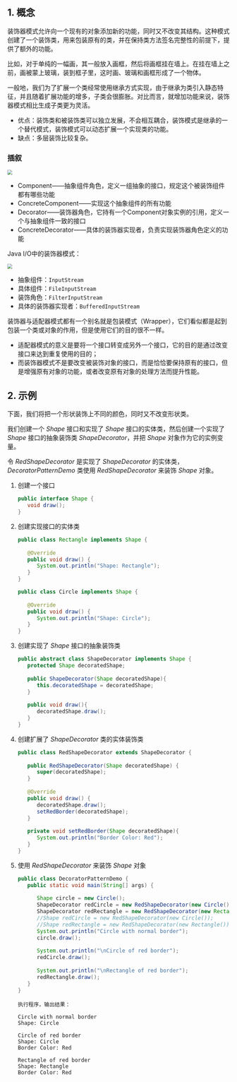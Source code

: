 ## 1. 概念

装饰器模式允许向一个现有的对象添加新的功能，同时又不改变其结构。这种模式创建了一个装饰类，用来包装原有的类，并在保持类方法签名完整性的前提下，提供了额外的功能。

比如，对于单纯的一幅画，其一般放入画框，然后将画框挂在墙上。在挂在墙上之前，画被蒙上玻璃，装到框子里，这时画、玻璃和画框形成了一个物体。

一般地，我们为了扩展一个类经常使用继承方式实现，由于继承为类引入静态特征，并且随着扩展功能的增多，子类会很膨胀。对比而言，就增加功能来说，装饰器模式相比生成子类更为灵活。

- 优点：装饰类和被装饰类可以独立发展，不会相互耦合，装饰模式是继承的一个替代模式，装饰模式可以动态扩展一个实现类的功能。
- 缺点：多层装饰比较复杂。

### 插叙

<img src="https://chua-n.gitee.io/blog-images/notebooks/Java/62.png" style="zoom:67%;" />

- Component——抽象组件角色，定义一组抽象的接口，规定这个被装饰组件都有哪些功能
- ConcreteComponent——实现这个抽象组件的所有功能
- Decorator——装饰器角色，它持有一个Component对象实例的引用，定义一个与抽象组件一致的接口
- ConcreteDecorator——具体的装饰器实现者，负责实现装饰器角色定义的功能

Java I/O中的装饰器模式：

<img src="https://chua-n.gitee.io/blog-images/notebooks/Java/63.png" style="zoom:67%;" />

- 抽象组件：`InputStream`
- 具体组件：`FileInputStream`
- 装饰角色：`FilterInputStream`
- 具体的装饰器实现者：`BufferedInputStream`

装饰器与适配器模式都有一个别名就是包装模式（Wrapper），它们看似都是起到包装一个类或对象的作用，但是使用它们的目的很不一样。

- 适配器模式的意义是要将一个接口转变成另外一个接口，它的目的是通过改变接口来达到重复使用的目的；
- 而装饰器模式不是要改变被装饰对象的接口，而是恰恰要保持原有的接口，但是增强原有对象的功能，或者改变原有对象的处理方法而提升性能。

## 2. 示例

下面，我们将把一个形状装饰上不同的颜色，同时又不改变形状类。

我们创建一个 *Shape* 接口和实现了 *Shape* 接口的实体类，然后创建一个实现了 *Shape* 接口的抽象装饰类 *ShapeDecorator*，并把 *Shape* 对象作为它的实例变量。

令 *RedShapeDecorator* 是实现了 *ShapeDecorator* 的实体类，*DecoratorPatternDemo* 类使用 *RedShapeDecorator* 来装饰 *Shape* 对象。

1. 创建一个接口

    ```java
    public interface Shape {
       void draw();
    }
    ```

2. 创建实现接口的实体类

    ```java
    public class Rectangle implements Shape {
     
       @Override
       public void draw() {
          System.out.println("Shape: Rectangle");
       }
    }
    ```

    ```java
    public class Circle implements Shape {
     
       @Override
       public void draw() {
          System.out.println("Shape: Circle");
       }
    }
    ```

3. 创建实现了 *Shape* 接口的抽象装饰类

    ```java
    public abstract class ShapeDecorator implements Shape {
       protected Shape decoratedShape;
     
       public ShapeDecorator(Shape decoratedShape){
          this.decoratedShape = decoratedShape;
       }
     
       public void draw(){
          decoratedShape.draw();
       }  
    }
    ```

4. 创建扩展了 *ShapeDecorator* 类的实体装饰类

    ```java
    public class RedShapeDecorator extends ShapeDecorator {
     
       public RedShapeDecorator(Shape decoratedShape) {
          super(decoratedShape);     
       }
     
       @Override
       public void draw() {
          decoratedShape.draw();         
          setRedBorder(decoratedShape);
       }
     
       private void setRedBorder(Shape decoratedShape){
          System.out.println("Border Color: Red");
       }
    }
    ```

5. 使用 *RedShapeDecorator* 来装饰 *Shape* 对象

    ```java
    public class DecoratorPatternDemo {
       public static void main(String[] args) {
     
          Shape circle = new Circle();
          ShapeDecorator redCircle = new RedShapeDecorator(new Circle());
          ShapeDecorator redRectangle = new RedShapeDecorator(new Rectangle());
          //Shape redCircle = new RedShapeDecorator(new Circle());
          //Shape redRectangle = new RedShapeDecorator(new Rectangle());
          System.out.println("Circle with normal border");
          circle.draw();
     
          System.out.println("\nCircle of red border");
          redCircle.draw();
     
          System.out.println("\nRectangle of red border");
          redRectangle.draw();
       }
    }
    ```

    ```text
    执行程序，输出结果：
    
    Circle with normal border
    Shape: Circle
    
    Circle of red border
    Shape: Circle
    Border Color: Red
    
    Rectangle of red border
    Shape: Rectangle
    Border Color: Red
    ```

